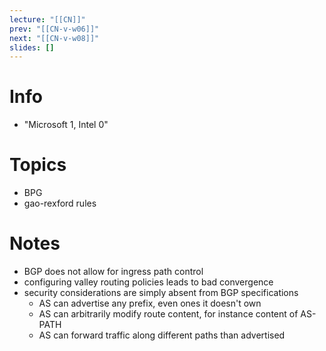 ```yaml
---
lecture: "[[CN]]"
prev: "[[CN-v-w06]]"
next: "[[CN-v-w08]]"
slides: []
---
```



# Info
- "Microsoft 1, Intel 0"


# Topics
- BPG
- gao-rexford rules

# Notes
- BGP does not allow for ingress path control
- configuring valley routing policies leads to bad convergence
- security considerations are simply absent from BGP specifications
	- AS can advertise any prefix, even ones it doesn't own
	- AS can arbitrarily modify route content, for instance content of AS-PATH
	- AS can forward traffic along different paths than advertised